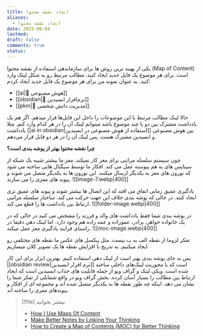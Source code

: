 ```yaml
---
title: ایجاد نقشه محتوا
aliases:
  - ایجاد نقشه محتوا
date: 2025-06-04
lastmod: 
draft: false
comments: true
status:
---
```

یکی از بهینه ترین روش ها برای سازماندهی استفاده از نقشه محتوا (Map of Content) است. برای هر موضوع یک فایل جدید ایجاد کنید. مطالب مرتبط رو به شکل لینک وارد کنید. به عنوان نمونه من برای هر موضوع یک فایل جدید ایجاد کردم:
- [[ai|🤖 هوش مصنوعی]]
- [[obsidian|🔮 نرم‌افزار ابسیدین]]
- [[pkm|🧠 مدیریت دانش شخصی]]

حالا لینک مطالب مرتبط با این موضوعات را داخل این فایل‌ها قرار میدهم. اگر هم یک یادداشت مشترک بین دو یا چند موضوع باشد میتوانم لینک آن را در هر کدام وارد کنم. مثلا یادداشت [[ai in obsidian|استفاده از هوش مصنوعی در ابسیدین]] بین هوش مصنوعی و ابسیدین مشترک هست. پس لینک آن را در هر دو فایل قرار می‌دهم.

**چرا نقشه محتوا بهتر از پوشه بندی است؟**

چون سیستم سلسله مراتبی برای مغز کار نمیکند. مغز ما بیشتر شبیه یک شبکه از سیناپس های به هم پیوسته عمل می کند. افکار ما توسط سیگنال هایی ساخته می شود که نورون های مغز به یکدیگر ارسال میکنند. این نورون ها به یکدیگر متصل می شوند و پیوند های مغزی را می سازند. 
![[image-7.webp|400]]

یادگیری عمیق زمانی اتفاق می افتد که این اتصال ها بیشتر شوند و پیوند های عمیق تری ایجاد کنند. در حالی که پوشه بندی خلاف این جهت حرکت می کند. ساختار سلسله مراتبی ارتباط بین یادداشت ها را قطع می کند.
![[folder-image.webp|400]]

در پوشه بندی شما فقط یادداشت های والد و فرزند را مشخص می کنید در حالی که در یک خانواده خواهر، برادر، عموزاده و عمه زاده هم وجود دارد. اما لینک دهی دقیقا در راستای فرایند یادگیری مغز عمل میکند. 
![[moc-image.webp|400]]

تفکر لزوما از نقطه الف به ب نیست. مثل پیکسل های عکس ما نقطه های مختلفی رو ایجاد میکنیم. به تدریج با افزایش نقطه ها یک تصویر کلان میسازیم.

پس به جای پوشه بندی بهتر است از لینک دهی استفاده کنیم. بهترین ابزار برای این کار [[obsidian review|نرم افزار ابسیدین]] است که با محوریت لینک‌های داخلی ساخته شده است. ویکی لینک و گراف ویو از جمله قابلیت های جذاب ابسیدین است که ایجاد ارتباط بین مطالب را بسیار آسان کرده. بخش گراف ویو در واقع شمایلی از تفکر شما را نشان می دهد. اینکه چه طور نقطه ها به یکدیگر متصل شده اند و مجموعه ای از افکار و پیوندهای مغزی را ساخته اند.




> [!file] بیشتر بخوانید
> - [How I Use Maps Of Content](https://www.youtube.com/watch?v=AwRSTH72MYw)
> - [Make Better Notes by Linking Your Thinking](https://youtu.be/rEIiIdyhp88?si=KTeaDZbf4xqhhKve)
> - [How to Create a Map of Contents (MOC) for Better Thinking](https://knowledgeaccumulation.substack.com/p/how-to-create-a-map-of-contents-moc)

